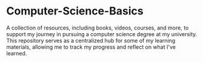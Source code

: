 # Computer-Science-Basics
A collection of resources, including books, videos, courses, and more, to support my journey in pursuing a computer science degree at my university. This repository serves as a centralized hub for some of my learning materials, allowing me to track my progress and reflect on what I've learned.
